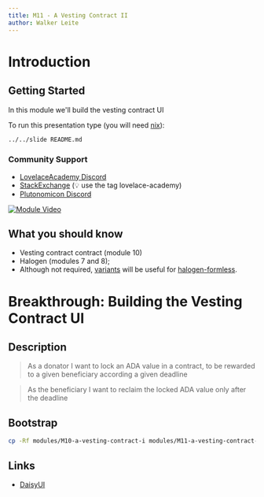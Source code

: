 ```yaml
---
title: M11 - A Vesting Contract II
author: Walker Leite
---
```

# Introduction

## Getting Started

In this module we'll build the vesting contract UI

To run this presentation type (you will need [nix](https://nixos.org)):

```sh
../../slide README.md
```

### Community Support

- [LovelaceAcademy Discord](https://discord.gg/fWP9eGdfZ8)
- [StackExchange](https://cardano.stackexchange.com/) (:bulb: use the tag lovelace-academy)
- [Plutonomicon Discord](https://discord.gg/gGFdGaUE)

[![Module Video](https://img.youtube.com/vi/bRhs0lxg3J8/0.jpg)](https://www.youtube.com/watch?v=bRhs0lxg3J8&list=PLHJ1yaDcSSaflXUWFHQV2L5FeyFt7fjN7)

## What you should know

- Vesting contract contract (module 10)
- Halogen (modules 7 and 8);
- Although not required, [variants](https://github.com/natefaubion/purescript-variant) will be useful for [halogen-formless](https://github.com/thomashoneyman/purescript-halogen-formless).

# Breakthrough: Building the Vesting Contract UI

## Description

> As a donator I want to lock an ADA value in a contract, to be rewarded to a given beneficiary according a given deadline

> As the beneficiary I want to reclaim the locked ADA value only after the deadline

## Bootstrap

```bash
cp -Rf modules/M10-a-vesting-contract-i modules/M11-a-vesting-contract-ii
```

## Links

- [DaisyUI](https://daisyui.com/)
